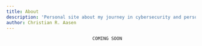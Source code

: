 ```yaml
---
title: About
description: 'Personal site about my journey in cybersecurity and personal projects.'
author: Christian R. Aasen
---
```


                                    COMING SOON